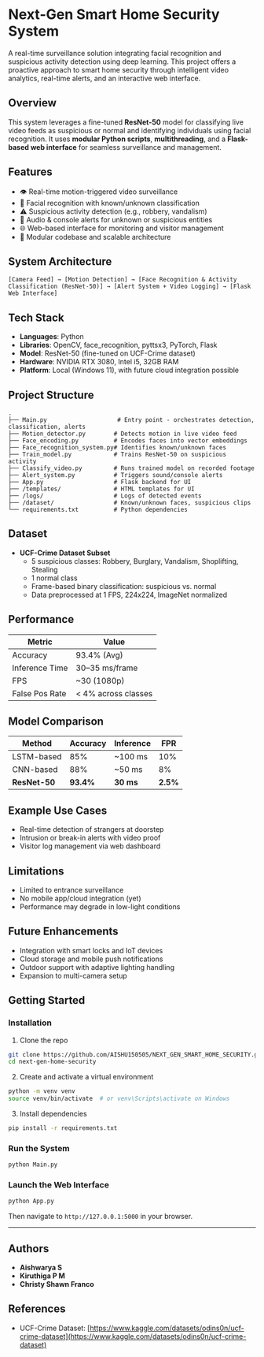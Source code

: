 # Next-Gen Smart Home Security System
A real-time surveillance solution integrating facial recognition and suspicious activity detection using deep learning. This project offers a proactive approach to smart home security through intelligent video analytics, real-time alerts, and an interactive web interface.

## Overview
This system leverages a fine-tuned **ResNet-50** model for classifying live video feeds as suspicious or normal and identifying individuals using facial recognition. It uses **modular Python scripts**, **multithreading**, and a **Flask-based web interface** for seamless surveillance and management.

## Features
- 👁️ Real-time motion-triggered video surveillance
- 🧠 Facial recognition with known/unknown classification
- ⚠️ Suspicious activity detection (e.g., robbery, vandalism)
- 📢 Audio & console alerts for unknown or suspicious entities
- 🌐 Web-based interface for monitoring and visitor management
- 🧩 Modular codebase and scalable architecture

## System Architecture
```
[Camera Feed] → [Motion Detection] → [Face Recognition & Activity Classification (ResNet-50)] → [Alert System + Video Logging] → [Flask Web Interface]
```

## Tech Stack
- **Languages**: Python
- **Libraries**: OpenCV, face_recognition, pyttsx3, PyTorch, Flask
- **Model**: ResNet-50 (fine-tuned on UCF-Crime dataset)
- **Hardware**: NVIDIA RTX 3080, Intel i5, 32GB RAM
- **Platform**: Local (Windows 11), with future cloud integration possible

## Project Structure
```
.
├── Main.py                    # Entry point - orchestrates detection, classification, alerts
├── Motion_detector.py        # Detects motion in live video feed
├── Face_encoding.py          # Encodes faces into vector embeddings
├── Face_recognition_system.py# Identifies known/unknown faces
├── Train_model.py            # Trains ResNet-50 on suspicious activity
├── Classify_video.py         # Runs trained model on recorded footage
├── Alert_system.py           # Triggers sound/console alerts
├── App.py                    # Flask backend for UI
├── /templates/               # HTML templates for UI
├── /logs/                    # Logs of detected events
├── /dataset/                 # Known/unknown faces, suspicious clips
└── requirements.txt          # Python dependencies
```

## Dataset
- **UCF-Crime Dataset Subset**
  - 5 suspicious classes: Robbery, Burglary, Vandalism, Shoplifting, Stealing
  - 1 normal class
  - Frame-based binary classification: suspicious vs. normal
  - Data preprocessed at 1 FPS, 224x224, ImageNet normalized

## Performance
| Metric        | Value              |
|---------------|--------------------|
| Accuracy      | 93.4% (Avg)         |
| Inference Time| 30–35 ms/frame     |
| FPS           | ~30 (1080p)        |
| False Pos Rate| < 4% across classes|

## Model Comparison
| Method        | Accuracy | Inference | FPR   |
|---------------|----------|-----------|--------|
| LSTM-based    | 85%      | ~100 ms   | 10%    |
| CNN-based     | 88%      | ~50 ms    | 8%     |
| **ResNet-50** | **93.4%**| **30 ms** | **2.5%**|

## Example Use Cases
- Real-time detection of strangers at doorstep
- Intrusion or break-in alerts with video proof
- Visitor log management via web dashboard

## Limitations
- Limited to entrance surveillance
- No mobile app/cloud integration (yet)
- Performance may degrade in low-light conditions

## Future Enhancements
- Integration with smart locks and IoT devices
- Cloud storage and mobile push notifications
- Outdoor support with adaptive lighting handling
- Expansion to multi-camera setup

## Getting Started

### Installation
1. Clone the repo
```bash
git clone https://github.com/AISHU150505/NEXT_GEN_SMART_HOME_SECURITY.git
cd next-gen-home-security
```

2. Create and activate a virtual environment
```bash
python -m venv venv
source venv/bin/activate  # or venv\Scripts\activate on Windows
```

3. Install dependencies
```bash
pip install -r requirements.txt
```

### Run the System
```bash
python Main.py
```

### Launch the Web Interface
```bash
python App.py
```

Then navigate to `http://127.0.0.1:5000` in your browser.

---

## Authors
- **Aishwarya S**  
- **Kiruthiga P M**  
- **Christy Shawn Franco** 


## References
- UCF-Crime Dataset: [https://www.kaggle.com/datasets/odins0n/ucf-crime-dataset](https://www.kaggle.com/datasets/odins0n/ucf-crime-dataset)

